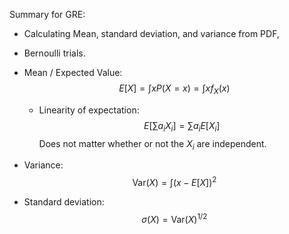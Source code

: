 Summary for GRE:
- Calculating Mean, standard deviation, and variance from PDF,
- Bernoulli trials.

- Mean / Expected Value: $$E[X] = \int x P(X = x) = \int x f_X(x)$$
	- Linearity of expectation:
		$$E[\sum a_i X_i] = \sum a_i E[X_i]$$
		Does not matter whether or not the $X_i$ are independent.
- Variance: $$\mathrm{Var}(X) = \int (x - E[X])^2$$
- Standard deviation: $$\sigma(X) = \mathrm{Var}(X)^{1/2}$$
